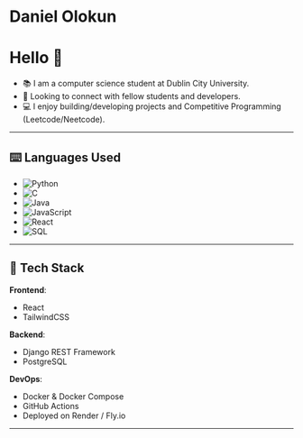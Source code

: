 # Daniel Olokun

# Hello 👋

- 📚 I am a computer science student at Dublin City University. 
- 👥 Looking to connect with fellow students and developers.
- 💻 I enjoy building/developing projects and Competitive Programming (Leetcode/Neetcode).

---

## ⌨️ Languages Used
- ![Python](https://img.shields.io/badge/Python-3776AB?style=flat&logo=python&logoColor=white)
- ![C](https://img.shields.io/badge/C-00599C?style=flat&logo=c&logoColor=white)
- ![Java](https://img.shields.io/badge/Java-007396?style=flat&logo=java&logoColor=white)
- ![JavaScript](https://img.shields.io/badge/JavaScript-F7DF1E?style=flat&logo=javascript&logoColor=black)
- ![React](https://img.shields.io/badge/React-20232A?style=flat&logo=react&logoColor=61DAFB)
- ![SQL](https://img.shields.io/badge/SQL-4479A1?style=flat&logo=postgresql&logoColor=white)
---

## 🚀 Tech Stack

**Frontend**:  
- React  
- TailwindCSS

**Backend**:  
- Django REST Framework  
- PostgreSQL

**DevOps**:  
- Docker & Docker Compose  
- GitHub Actions  
- Deployed on Render / Fly.io

---


